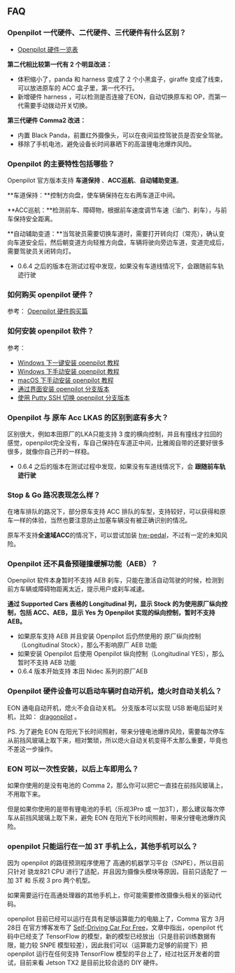 ## FAQ

### Openpilot 一代硬件、二代硬件、三代硬件有什么区别？

* [Openpilot 硬件一览表](/cn/hardwares.md)

**第二代相比较第一代有 2 个明显改进：**

- 体积缩小了，panda 和 harness 变成了 2 个小黑盒子，giraffe 变成了线束，可以放进原车的 ACC 盒子里，第一代不行。
- 新增硬件 harness ，可以检测是否连接了EON，自动切换原车和 OP，而第一代需要手动拨动开关切换。

**第三代硬件 Comma2 改进：**

- 内置 Black Panda，前置红外摄像头，可以在夜间监控驾驶员是否安全驾驶。
- 移除了手机电池，避免设备长时间暴晒下的高温锂电池爆炸风险。


### Openpilot 的主要特性包括哪些？

Openpilot 官方版本支持 **车道保持** 、**ACC巡航**、**自动辅助变道**。

**车道保持：**控制方向盘，使车辆保持在左右两车道正中间。

**ACC巡航：**检测前车、障碍物，根据前车速度调节车速（油门、刹车），与前车保持安全距离。

**自动辅助变道：**当驾驶员需要切换车道时，需要打开转向灯（常亮），确认变向车道安全后，然后朝变道方向轻推方向盘，车辆将驶向旁边车道，变道完成后，需要驾驶员关闭转向灯。

* 0.6.4 之后的版本在测试过程中发现，如果没有车道线情况下，会跟随前车轨迹行驶


### 如何购买 openpilot 硬件？

参考： [Openpilot 硬件购买篇](cn/how_to_buy_openpilot.md)


### 如何安装 openpilot 软件？

参考：


- [Windows 下一键安装 openpilot 教程](cn/how_to_flash_openpilot_on_windows.md)
- [Windows 下手动安装 openpilot 教程](cn/how_to_flash_openpilot_on_windows_step_by_step.md)
- [macOS 下手动安装 openpilot 教程](cn/how_to_flash_openpilot_on_mac.md)
- [通过界面安装 openpilot 分支版本](cn/how_to_change_openpilot_fork_via_ui.md)
- [使用 Putty SSH 切换 openpilot 分支版本](cn/how_to_change_openpilot_fork_on_windows.md)




### Openpilot 与 原车 Acc LKAS 的区别到底有多大？

区别很大，例如本田原厂的LKA只能支持 3 度的横向控制，并且有撞线才拉回的感觉，openpilot完全没有，车自己保持在车道正中间，比雅阁自带的还要好很多很多，就像你自己开的一样稳。

* 0.6.4 之后的版本在测试过程中发现，如果没有车道线情况下，会 **跟随前车轨迹行驶**


### Stop & Go 路况表现怎么样？

在堵车排队的路况下，部分原车支持 ACC 排队的车型，支持较好，可以获得和原车一样的体验，当然也要注意防止加塞车辆没有被正确识别的情况。

原车不支持**全速域ACC**的情况下，可以尝试加装 [hw-pedal](https://github.com/commaai/neo/tree/master/pedal)，不过有一定的未知风险。


### Openpilot 还不具备预碰撞缓解功能（AEB）？

Openpilot 软件本身暂时不支持 AEB 刹车，只能在激活自动驾驶的时候，检测到前方车辆或障碍物距离太近，提示用户或刹车减速。


**通过 Supported Cars 表格的 Longitudinal 列，显示 Stock 的为使用原厂纵向控制，包括 ACC、AEB，显示 Yes 为 Openpilot 实现的纵向控制，暂时不支持 AEB。**


* 如果原车支持 AEB 并且安装 Openpilot 后仍然使用的 原厂纵向控制（Longitudinal Stock），那么不影响原厂 AEB 功能
* 如果安装 Openpilot 后使用 Openpilot 纵向控制（Longitudinal YES），那么暂时不支持 AEB 功能
* 0.6.4 版本开始支持 本田 Nidec 系列的原厂AEB

### Openpilot 硬件设备可以启动车辆时自动开机，熄火时自动关机么？

EON 通电自动开机，熄火不会自动关机。
分支版本可以实现 USB 断电后延时关机，比如： [dragonpilot](https://github.com/dragonpilot-community/dragonpilot) 。

PS. 为了避免 EON 在阳光下长时间照射，带来分锂电池爆炸风险，需要每次停车从前挡风玻璃上取下来，相对繁琐，所以熄火自动关机变得不太那么重要，毕竟也不差这一步操作。


### EON 可以一次性安装，以后上车即用么？

如果你使用的是没有电池的 Comma 2，那么你可以把它一直挂在前挡风玻璃上，不用取下来。

但是如果你使用的是带有锂电池的手机（乐视3Pro 或 一加3T），那么建议每次停车从前挡风玻璃上取下来，避免 EON 在阳光下长时间照射，带来分锂电池爆炸风险。


### openpilot 只能运行在一加 3T 手机上么，其他手机可以么？

因为 openpilot 的路径预测程序使用了 高通的机器学习平台（SNPE），所以目前只针对 骁龙821 CPU 进行了适配，并且因为摄像头模块等原因，目前只适配了 一加 3T 和 乐视 3 pro 两个机型。

如果需要运行在高通处理器的其他手机上，你可能需要修改摄像头相关的驱动代码。

openpilot 目前已经可以运行在具有足够运算能力的电脑上了，Comma 官方 3月28日 在官方博客发布了 [Self-Driving Car For Free](https://medium.com/@comma_ai/self-driving-car-for-free-82e871fe0587)，文章中指出，openpilot 代码中已经支了 TensorFlow 的模型，新的模型已经放出（只是目前训练数据有限，能力较 SNPE 模型较差），因此我们可以（运算能力足够的前提下）把 openpilot 运行在任何支持 TensorFlow 模型的平台上了，经过社区开发者的尝试，目前来看 Jetson TX2 是目前比较合适的 DIY 硬件。

